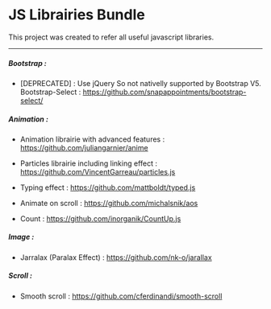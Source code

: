 # JS Librairies Bundle

This project was created to refer all useful javascript libraries.

------------

##### Bootstrap : 

- [DEPRECATED] : Use jQuery So not nativelly supported by Bootstrap V5.
 Bootstrap-Select :
 https://github.com/snapappointments/bootstrap-select/


##### Animation : 

- Animation librairie with advanced features :
 https://github.com/juliangarnier/anime

- Particles librairie including linking effect :
https://github.com/VincentGarreau/particles.js

- Typing effect :
https://github.com/mattboldt/typed.js

- Animate on scroll :
https://github.com/michalsnik/aos

- Count :
https://github.com/inorganik/CountUp.js


##### Image : 

- Jarralax (Paralax Effect) :
https://github.com/nk-o/jarallax


##### Scroll : 

- Smooth scroll :
https://github.com/cferdinandi/smooth-scroll
